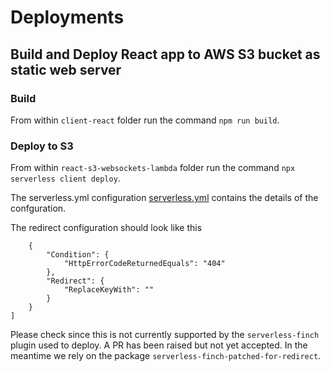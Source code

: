 # Deployments

## Build and Deploy React app to AWS S3 bucket as static web server

### Build

From within `client-react` folder run the command `npm run build`.

### Deploy to S3

From within `react-s3-websockets-lambda` folder run the command `npx serverless client deploy`.

The serverless.yml configuration [serverless.yml](/react-s3-websockets-lambda/serverless.yml) contains the details of the confguration.

The redirect configuration should look like this

```[
    {
        "Condition": {
            "HttpErrorCodeReturnedEquals": "404"
        },
        "Redirect": {
            "ReplaceKeyWith": ""
        }
    }
]
```

Please check since this is not currently supported by the `serverless-finch` plugin used to deploy. A PR has been raised but not yet accepted. In the meantime we rely on the package `serverless-finch-patched-for-redirect`.
